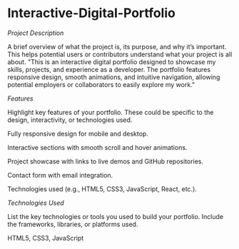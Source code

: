 # Interactive-Digital-Portfolio

 *Project Description*

A brief overview of what the project is, its purpose, and why it’s important. This helps potential users or contributors understand what your project is all about.
"This is an interactive digital portfolio designed to showcase my skills, projects, and experience as a developer. The portfolio features responsive design, smooth animations, and intuitive navigation, allowing potential employers or collaborators to easily explore my work."

*Features*
  
Highlight key features of your portfolio. These could be specific to the design, interactivity, or technologies used.

Fully responsive design for mobile and desktop.

Interactive sections with smooth scroll and hover animations.

Project showcase with links to live demos and GitHub repositories.

Contact form with email integration.

Technologies used (e.g., HTML5, CSS3, JavaScript, React, etc.).

*Technologies Used*

List the key technologies or tools you used to build your portfolio. Include the frameworks, libraries, or platforms used.

HTML5, CSS3, JavaScript
